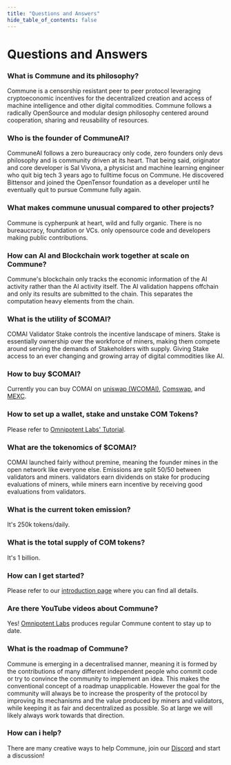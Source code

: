 ```yaml
---
title: "Questions and Answers"
hide_table_of_contents: false 
---
```


# Questions and Answers

### What is Commune and its philosophy?

Commune is a censorship resistant peer to peer protocol leveraging cryptoeconomic incentives for the decentralized creation and access of machine intelligence and other digital commodities. Commune follows a radically OpenSource and modular design philosophy centered around cooperation, sharing and reusability of resources.

### Who is the founder of CommuneAI?

CommuneAI follows a zero bureaucracy only code, zero founders only devs philosophy and is community driven at its heart. That being said, originator and core developer is Sal Vivona, a physicist and machine learning engineer who quit big tech 3 years ago to fulltime focus on Commune. He discovered Bittensor and joined the OpenTensor foundation as a developer until he eventually quit to pursue Commune fully again.

### What makes commune unusual compared to other projects?

Commune is cypherpunk at heart, wild and fully organic. There is no bureaucracy, foundation or VCs. only opensource code and developers making public contributions.

### How can AI and Blockchain work together at scale on Commune?

Commune's blockchain only tracks the economic information of the AI activity rather than the AI activity itself. The AI validation happens offchain and only its results are submitted to the chain. This separates the computation heavy elements from the chain.

### What is the utility of $COMAI?

COMAI Validator Stake controls the incentive landscape of miners. Stake is essentially ownership over the workforce of miners, making them compete around serving the demands of Stakeholders with supply. Giving Stake access to an ever changing and growing array of digital commodities like AI.


### How to buy $COMAI?

Currently you can buy COMAI on [uniswap (WCOMAI)](https://app.uniswap.org/explore/tokens/ethereum/0xc78b628b060258300218740b1a7a5b3c82b3bd9f), [Comswap](https://comswap.io/), and [MEXC](https://www.mexc.com/price/COMAI?calculatorTab=trade).


### How to set up a wallet, stake and unstake COM Tokens?

Please refer to [Omnipotent Labs' Tutorial](https://www.youtube.com/watch?v=JrQKG7ko14M&t=2s).

### What are the tokenomics of $COMAI?

COMAI launched fairly without premine, meaning the founder mines in the open network like everyone else. Emissions are split 50/50 between validators and miners. validators earn dividends on stake for producing evaluations of miners, while miners earn incentive by receiving good evaluations from validators.

### What is the current token emission?

It's 250k tokens/daily.

### What is the total supply of COM tokens?

It's 1 billion.

### How can I get started?

Please refer to our [introduction page](https://comdocs.netlify.app) where you can find all details.

### Are there YouTube videos about Commune?

Yes! [Omnipotent Labs](https://www.youtube.com/@omnipotentlabs) produces regular Commune content to stay up to date.

### What is the roadmap of Commune?

Commune is emerging in a decentralised manner, meaning it is formed by the contributions of many different independent people who commit code or try to convince the community to implement an idea. This makes the conventional concept of a roadmap unapplicable. However the goal for the community will always be to increase the prosperity of the protocol by improving its mechanisms and the value produced by miners and validators, while keeping it as fair and decentralized as possible. So at large we will likely always work towards that direction.

### How can i help?

There are many creative ways to help Commune, join our [Discord](https://discord.com/invite/A8JGkZ9Dmm) and start a discussion! 